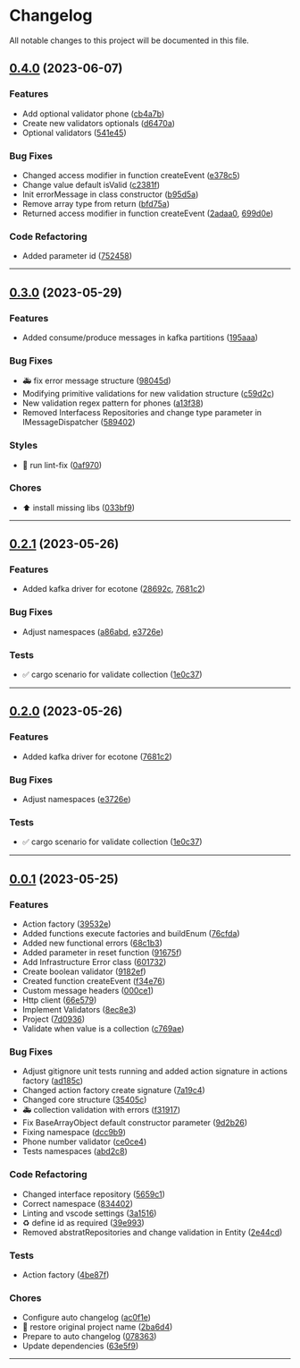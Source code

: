 <!--- BEGIN HEADER -->
# Changelog

All notable changes to this project will be documented in this file.
<!--- END HEADER -->

## [0.4.0](https://gitlab.fretebras.com.br/fretepago/payments/core/compare/v0.3.0...v0.4.0) (2023-06-07)

### Features

* Add optional validator phone ([cb4a7b](https://gitlab.fretebras.com.br/fretepago/payments/core/commit/cb4a7b554d8dd16ca294dfba037af4b625329196))
* Create new validators optionals ([d6470a](https://gitlab.fretebras.com.br/fretepago/payments/core/commit/d6470a8e835fc8880e7fe849b9bf22717e70b589))
* Optional validators ([541e45](https://gitlab.fretebras.com.br/fretepago/payments/core/commit/541e450849429a51ba0c26dbce65ebf674d0e5b8))

### Bug Fixes

* Changed access modifier in function createEvent ([e378c5](https://gitlab.fretebras.com.br/fretepago/payments/core/commit/e378c5483ef82b446ad6b519c486c56c20078476))
* Change value default isValid ([c2381f](https://gitlab.fretebras.com.br/fretepago/payments/core/commit/c2381fc736b158002408c4fcf74e5f3713fce51c))
* Init errorMessage in class constructor ([b95d5a](https://gitlab.fretebras.com.br/fretepago/payments/core/commit/b95d5a1481d9373ee48f29091b7fb8ea2d6d85ce))
* Remove array type from return ([bfd75a](https://gitlab.fretebras.com.br/fretepago/payments/core/commit/bfd75aca01a56aa4fcf664c7dd4cc010833582ca))
* Returned access modifier in function createEvent ([2adaa0](https://gitlab.fretebras.com.br/fretepago/payments/core/commit/2adaa07e72e70cf40e012261b3baf0253beea544), [699d0e](https://gitlab.fretebras.com.br/fretepago/payments/core/commit/699d0ece4a9f926d09c8563d51935dc7cd7357ea))

### Code Refactoring

* Added parameter id ([752458](https://gitlab.fretebras.com.br/fretepago/payments/core/commit/752458ab1e7f6c0f764430c7030a11ad16b725e0))


---

## [0.3.0](https://gitlab.fretebras.com.br/fretepago/payments/core/compare/v0.2.1...v0.3.0) (2023-05-29)

### Features

* Added consume/produce messages in kafka partitions ([195aaa](https://gitlab.fretebras.com.br/fretepago/payments/core/commit/195aaacb7dab0df00521a37a90454e89846db094))

### Bug Fixes

* :ambulance: fix error message structure ([98045d](https://gitlab.fretebras.com.br/fretepago/payments/core/commit/98045ded6d1390ae6cde2cfed8a0cef244ff485f))
* Modifying primitive validations for new validation structure ([c59d2c](https://gitlab.fretebras.com.br/fretepago/payments/core/commit/c59d2c72e43742adf4255218a6c0bd693abb6c54))
* New validation regex pattern for phones ([a13f38](https://gitlab.fretebras.com.br/fretepago/payments/core/commit/a13f38aee2198a6e92c0e79074b5b265880c5ef4))
* Removed Interfacess Repositories and change type parameter in IMessageDispatcher ([589402](https://gitlab.fretebras.com.br/fretepago/payments/core/commit/589402c1af714c8b14ab04c60c51ed6ddabaeb65))

### Styles

* :rotating_light: run lint-fix ([0af970](https://gitlab.fretebras.com.br/fretepago/payments/core/commit/0af97099ac89f1f043a049375647fac089acaba0))

### Chores

* :arrow_up: install missing libs ([033bf9](https://gitlab.fretebras.com.br/fretepago/payments/core/commit/033bf964816a411a28dad67dda7855e5d9f36298))


---

## [0.2.1](https://gitlab.fretebras.com.br/fretepago/payments/core/compare/v0.2.0...v0.2.1) (2023-05-26)

### Features

* Added kafka driver for ecotone ([28692c](https://gitlab.fretebras.com.br/fretepago/payments/core/commit/28692c69c0bc7540e58c919ebc2077f6b25dd95f), [7681c2](https://gitlab.fretebras.com.br/fretepago/payments/core/commit/7681c25feba288c675bb134ce866751de830637b))

### Bug Fixes

* Adjust namespaces ([a86abd](https://gitlab.fretebras.com.br/fretepago/payments/core/commit/a86abdc5f94703ae8979befb511fd76de0aba745), [e3726e](https://gitlab.fretebras.com.br/fretepago/payments/core/commit/e3726edd899e2377846e260d858715138d014d6f))

### Tests

* :white_check_mark: cargo scenario for validate collection ([1e0c37](https://gitlab.fretebras.com.br/fretepago/payments/core/commit/1e0c377ded87da9305e898fa6801f9fe2c2ba7a1))


---

## [0.2.0](https://gitlab.fretebras.com.br/fretepago/payments/core/compare/v0.1.0...v0.2.0) (2023-05-26)

### Features

* Added kafka driver for ecotone ([7681c2](https://gitlab.fretebras.com.br/fretepago/payments/core/commit/7681c25feba288c675bb134ce866751de830637b))

### Bug Fixes

* Adjust namespaces ([e3726e](https://gitlab.fretebras.com.br/fretepago/payments/core/commit/e3726edd899e2377846e260d858715138d014d6f))

### Tests

* :white_check_mark: cargo scenario for validate collection ([1e0c37](https://gitlab.fretebras.com.br/fretepago/payments/core/commit/1e0c377ded87da9305e898fa6801f9fe2c2ba7a1))


---

## [0.0.1](https://gitlab.fretebras.com.br/fretepago/payments/core/compare/c844643a6d4955874cbc0ae3952c4fc0001e6694...v0.0.1) (2023-05-25)

### Features

* Action factory ([39532e](https://gitlab.fretebras.com.br/fretepago/payments/core/commit/39532e213d0a0c195fcf3e3a9acf9e13d3b7b489))
* Added functions execute factories and buildEnum ([76cfda](https://gitlab.fretebras.com.br/fretepago/payments/core/commit/76cfdae96cc656e89ae6a429211fcd787e03824d))
* Added new functional errors ([68c1b3](https://gitlab.fretebras.com.br/fretepago/payments/core/commit/68c1b3a907db449cf62d85d842becaa14f0e033e))
* Added parameter in reset function ([91675f](https://gitlab.fretebras.com.br/fretepago/payments/core/commit/91675fc70a8c2d0861e9980db2a813cc8aba64e2))
* Add Infrastructure Error class ([601732](https://gitlab.fretebras.com.br/fretepago/payments/core/commit/601732fc7db677dd9e4c9e3ac05bf597faa09fca))
* Create boolean validator ([9182ef](https://gitlab.fretebras.com.br/fretepago/payments/core/commit/9182ef20905ab44e577a3abeaa729ffa68b7a8bf))
* Created function createEvent ([f34e76](https://gitlab.fretebras.com.br/fretepago/payments/core/commit/f34e7672313c8eca86796fb416046e7ed60431d8))
* Custom message headers ([000ce1](https://gitlab.fretebras.com.br/fretepago/payments/core/commit/000ce160d9a68590cc409c5a3d0423d2aff1551d))
* Http client ([66e579](https://gitlab.fretebras.com.br/fretepago/payments/core/commit/66e5796cacafb68780a65a310ddb9c763a977aa8))
* Implement Validators ([8ec8e3](https://gitlab.fretebras.com.br/fretepago/payments/core/commit/8ec8e3329da85ad9e452c329a02cf094c788b917))
* Project ([7d0936](https://gitlab.fretebras.com.br/fretepago/payments/core/commit/7d0936f81dfc33dc2fb714c91b1005a419ffe4ad))
* Validate when value is a collection ([c769ae](https://gitlab.fretebras.com.br/fretepago/payments/core/commit/c769ae79b3e51003e8a23c20711c221530bd39da))

### Bug Fixes

* Adjust gitignore unit tests running and added action signature in actions factory ([ad185c](https://gitlab.fretebras.com.br/fretepago/payments/core/commit/ad185c304926649df28bb3a0195a2db32aee7a63))
* Changed action factory create signature ([7a19c4](https://gitlab.fretebras.com.br/fretepago/payments/core/commit/7a19c4bd6d13785120e59ab1968608858bf245f6))
* Changed core structure ([35405c](https://gitlab.fretebras.com.br/fretepago/payments/core/commit/35405c5752e9c2965ee8f3e23033001a632d9a9e))
* 🚑️ collection validation with errors ([f31917](https://gitlab.fretebras.com.br/fretepago/payments/core/commit/f31917b08187ccc48f1a1be8b9a8e17cbd11b943))
* Fix BaseArrayObject default constructor parameter ([9d2b26](https://gitlab.fretebras.com.br/fretepago/payments/core/commit/9d2b2673935aedd9ca883eb9a9681a1dd44fb0ed))
* Fixing namespace ([dcc9b9](https://gitlab.fretebras.com.br/fretepago/payments/core/commit/dcc9b9edbf153d16115a7fbca1a7f2c85db5f0e9))
* Phone number validator ([ce0ce4](https://gitlab.fretebras.com.br/fretepago/payments/core/commit/ce0ce40d9f29f62767e0da2cb9dd617cb96ab2fd))
* Tests namespaces ([abd2c8](https://gitlab.fretebras.com.br/fretepago/payments/core/commit/abd2c8a863d63dfe4a2ceebaed043e6e41cb3f4d))

### Code Refactoring

* Changed interface repository ([5659c1](https://gitlab.fretebras.com.br/fretepago/payments/core/commit/5659c147b668ab0740bcd27d4c3ec8f767578aa7))
* Correct namespace ([834402](https://gitlab.fretebras.com.br/fretepago/payments/core/commit/834402b5323c73de51507e31b13d3f017be87292))
* Linting and vscode settings ([3a1516](https://gitlab.fretebras.com.br/fretepago/payments/core/commit/3a15160593518d3c6acabddde26a3b224b463246))
* :recycle: define id as required ([39e993](https://gitlab.fretebras.com.br/fretepago/payments/core/commit/39e9935ec6541f8543ec98e4d4f32ef8fe6e4ad3))
* Removed abstratRepositories and change validation in Entity ([2e44cd](https://gitlab.fretebras.com.br/fretepago/payments/core/commit/2e44cdd3ebbe9a764a885a3299fabf35d54fba4a))

### Tests

* Action factory ([4be87f](https://gitlab.fretebras.com.br/fretepago/payments/core/commit/4be87fb9a13a12ee31cab0c9496f3692c581f342))

### Chores

* Configure auto changelog ([ac0f1e](https://gitlab.fretebras.com.br/fretepago/payments/core/commit/ac0f1ed3aba1be94a66ba41d4293917552df6813))
* :memo: restore original project name ([2ba6d4](https://gitlab.fretebras.com.br/fretepago/payments/core/commit/2ba6d40145f416eed740a707407194c20273d210))
* Prepare to auto changelog ([078363](https://gitlab.fretebras.com.br/fretepago/payments/core/commit/0783639c4d48fc1c027379bebee7fd97550e4697))
* Update dependencies ([63e5f9](https://gitlab.fretebras.com.br/fretepago/payments/core/commit/63e5f9b0eef5d785b7939272d548b934152ade8a))


---

